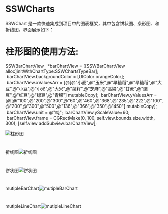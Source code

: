 # SSWCharts
SSWChart 是一款快速集成到项目中的图表框架，其中包含饼状图、条形图、和折线图。界面展示如下：
# 柱形图的使用方法:
  SSWBarChartView   *barChartView = [[SSWBarChartView alloc]initWithChartType:SSWChartsTypeBar];
  barChartView.backgroundColor = [UIColor orangeColor];
  barChartView.xValuesArr = [@[@"小麦",@"玉米",@"早籼稻",@"旱籼稻",@"大豆",@"小豆",@"小米",@"大米",@"菜籽",@"芝麻",@"高粱",@"甘蔗",@"豌    豆",@"红豆",@"绿豆",@"青稞"] mutableCopy];
  barChartView.yValuesArr = [@[@"100",@"200",@"300",@"60",@"460",@"368",@"235",@"222",@"100",@"200",@"300",@"500",@"136",@"366",@"350",@"450"] mutableCopy];
  barChartView.unit = @"吨";
  barChartView.yScaleValue=60;
  barChartView.frame = CGRectMake(0, 100, self.view.bounds.size.width, 300);
  [self.view addSubview:barChartView];

![柱形图](https://raw.githubusercontent.com/wsslxt/SSWCharts/master/images/barChart.png)
#
折线图![折线图](https://raw.githubusercontent.com/wsslxt/SSWCharts/master/images/lineChart.png)
#
饼状图![饼状图](https://raw.githubusercontent.com/wsslxt/SSWCharts/master/images/pieChart.png)
#
mutipleBarChart![mutipleBarChart](https://raw.githubusercontent.com/wsslxt/SSWCharts/master/images/mutipleBar.png)
#
mutipleLineChart![mutipleLineChart](https://raw.githubusercontent.com/wsslxt/SSWCharts/master/images/mutipleLine.png)
